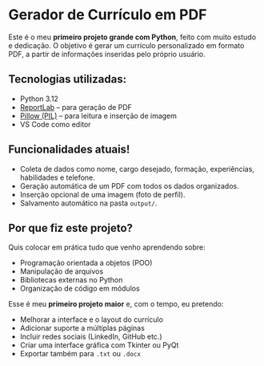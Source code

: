 # Gerador de Currículo em PDF

Este é o meu **primeiro projeto grande com Python**, feito com muito estudo e dedicação. O objetivo é gerar um currículo personalizado em formato PDF, a partir de informações inseridas pelo próprio usuário.

## Tecnologias utilizadas:

- Python 3.12
- [ReportLab](https://www.reportlab.com/) – para geração de PDF
- [Pillow (PIL)](https://python-pillow.org/) – para leitura e inserção de imagem
- VS Code como editor

## Funcionalidades atuais!

- Coleta de dados como nome, cargo desejado, formação, experiências, habilidades e telefone.
- Geração automática de um PDF com todos os dados organizados.
- Inserção opcional de uma imagem (foto de perfil).
- Salvamento automático na pasta `output/`.

## Por que fiz este projeto?

Quis colocar em prática tudo que venho aprendendo sobre:
- Programação orientada a objetos (POO)
- Manipulação de arquivos
- Bibliotecas externas no Python
- Organização de código em módulos

Esse é meu **primeiro projeto maior** e, com o tempo, eu pretendo:

- Melhorar a interface e o layout do currículo
- Adicionar suporte a múltiplas páginas
- Incluir redes sociais (LinkedIn, GitHub etc.)
- Criar uma interface gráfica com Tkinter ou PyQt
- Exportar também para `.txt` ou `.docx`
